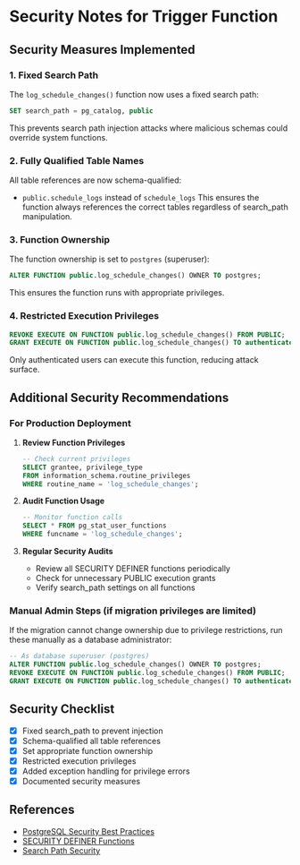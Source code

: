 # Security Notes for Trigger Function

## Security Measures Implemented

### 1. Fixed Search Path
The `log_schedule_changes()` function now uses a fixed search path:
```sql
SET search_path = pg_catalog, public
```
This prevents search path injection attacks where malicious schemas could override system functions.

### 2. Fully Qualified Table Names
All table references are now schema-qualified:
- `public.schedule_logs` instead of `schedule_logs`
This ensures the function always references the correct tables regardless of search_path manipulation.

### 3. Function Ownership
The function ownership is set to `postgres` (superuser):
```sql
ALTER FUNCTION public.log_schedule_changes() OWNER TO postgres;
```
This ensures the function runs with appropriate privileges.

### 4. Restricted Execution Privileges
```sql
REVOKE EXECUTE ON FUNCTION public.log_schedule_changes() FROM PUBLIC;
GRANT EXECUTE ON FUNCTION public.log_schedule_changes() TO authenticated;
```
Only authenticated users can execute this function, reducing attack surface.

## Additional Security Recommendations

### For Production Deployment

1. **Review Function Privileges**
   ```sql
   -- Check current privileges
   SELECT grantee, privilege_type
   FROM information_schema.routine_privileges
   WHERE routine_name = 'log_schedule_changes';
   ```

2. **Audit Function Usage**
   ```sql
   -- Monitor function calls
   SELECT * FROM pg_stat_user_functions
   WHERE funcname = 'log_schedule_changes';
   ```

3. **Regular Security Audits**
   - Review all SECURITY DEFINER functions periodically
   - Check for unnecessary PUBLIC execution grants
   - Verify search_path settings on all functions

### Manual Admin Steps (if migration privileges are limited)

If the migration cannot change ownership due to privilege restrictions, run these manually as a database administrator:

```sql
-- As database superuser (postgres)
ALTER FUNCTION public.log_schedule_changes() OWNER TO postgres;
REVOKE EXECUTE ON FUNCTION public.log_schedule_changes() FROM PUBLIC;
GRANT EXECUTE ON FUNCTION public.log_schedule_changes() TO authenticated;
```

## Security Checklist

- [x] Fixed search_path to prevent injection
- [x] Schema-qualified all table references
- [x] Set appropriate function ownership
- [x] Restricted execution privileges
- [x] Added exception handling for privilege errors
- [x] Documented security measures

## References

- [PostgreSQL Security Best Practices](https://www.postgresql.org/docs/current/sql-createfunction.html#SQL-CREATEFUNCTION-SECURITY)
- [SECURITY DEFINER Functions](https://www.postgresql.org/docs/current/sql-createfunction.html)
- [Search Path Security](https://www.postgresql.org/docs/current/ddl-schemas.html#DDL-SCHEMAS-PATH)